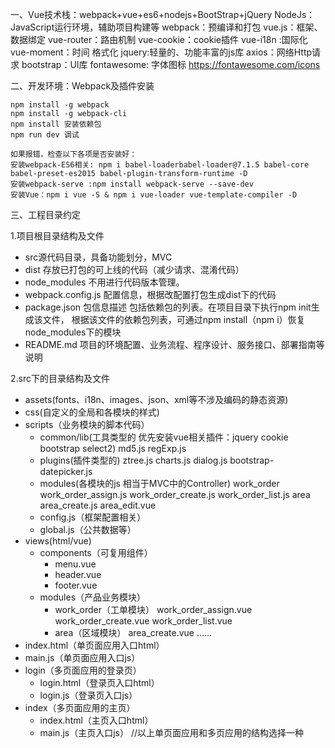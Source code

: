 一、Vue技术栈：webpack+vue+es6+nodejs+BootStrap+jQuery
    NodeJs：JavaScript运行环境，辅助项目构建等
    webpack：预编译和打包
    vue.js：框架、数据绑定
    vue-router：路由机制
    vue-cookie：cookie插件
    vue-i18n :国际化
    vue-moment：时间 格式化
    jquery:轻量的、功能丰富的js库
    axios：网络Http请求
    bootstrap：UI库
    fontawesome: 字体图标 https://fontawesome.com/icons

二、开发环境：Webpack及插件安装

    npm install -g webpack
    npm install -g webpack-cli
    npm install 安装依赖包
    npm run dev 调试

    如果报错，检查以下各项是否安装好：
    安装webpack-ES6相关: npm i babel-loaderbabel-loader@7.1.5 babel-core babel-preset-es2015 babel-plugin-transform-runtime -D
    安装webpack-serve :npm install webpack-serve --save-dev
    安装Vue：npm i vue -S & npm i vue-loader vue-template-compiler -D

三、工程目录约定

1.项目根目录结构及文件
*   src源代码目录，具备功能划分，MVC
*   dist 存放已打包的可上线的代码（减少请求、混淆代码）
*   node_modules 不用进行代码版本管理。
*   webpack.config.js 配置信息，根据改配置打包生成dist下的代码
*  package.json 包信息描述 包括依赖包的列表。在项目目录下执行npm init生成该文件，
        根据该文件的依赖包列表，可通过npm install（npm i）恢复 node_modules下的模块
*  README.md 项目的环境配置、业务流程、程序设计、服务接口、部署指南等说明

2.src下的目录结构及文件
*  assets(fonts、i18n、images、json、xml等不涉及编码的静态资源)
*  css(自定义的全局和各模块的样式)
*  scripts（业务模块的脚本代码）
     *  common/lib(工具类型的 优先安装vue相关插件：jquery cookie bootstrap select2)
            md5.js
            regExp.js
     *  plugins(插件类型的)
            ztree.js
            charts.js
            dialog.js
            bootstrap-datepicker.js
     *  modules(各模块的js 相当于MVC中的Controller)
            work_order
                work_order_assign.js
                work_order_create.js
                work_order_list.js
            area
                area_create.js
                area_edit.vue
      *  config.js（框架配置相关）
      *  global.js（公共数据等）
*  views(html/vue)
      *  components（可复用组件）
            *  menu.vue
            *  header.vue
            *  footer.vue
      *  modules（产品业务模块）
            *  work_order（工单模块）
                work_order_assign.vue
                work_order_create.vue
                work_order_list.vue
            *  area（区域模块）
                area_create.vue
                 ......
*  index.html（单页面应用入口html）
*  main.js（单页面应用入口js）
*  login（多页面应用的登录页）
      *  login.html（登录页入口html）
      *  login.js（登录页入口js）
*  index（多页面应用的主页）
      *  index.html（主页入口html）
      *  main.js（主页入口js）
    //以上单页面应用和多页应用的结构选择一种



